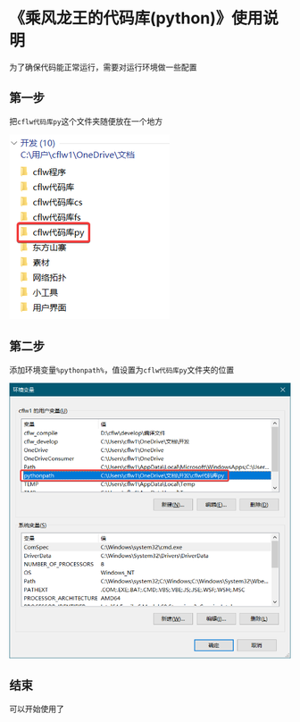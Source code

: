 # 《乘风龙王的代码库(python)》使用说明
为了确保代码能正常运行，需要对运行环境做一些配置

## 第一步
把`cflw代码库py`这个文件夹随便放在一个地方

![](图片/使用说明1.png)

## 第二步
添加环境变量`%pythonpath%`，值设置为`cflw代码库py`文件夹的位置

![](图片/使用说明2.png)

## 结束
可以开始使用了